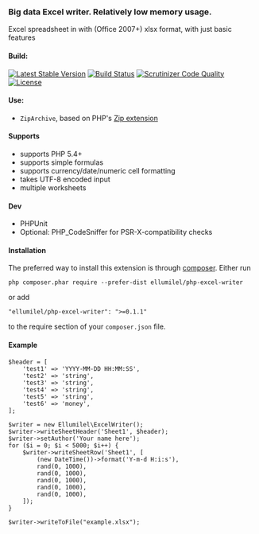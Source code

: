 ### Big data Excel writer. Relatively low memory usage.
Excel spreadsheet in with (Office 2007+) xlsx format, with just basic features

#### Build:
[![Latest Stable Version](https://poser.pugx.org/ellumilel/php-excel-writer/v/stable)](https://packagist.org/packages/ellumilel/php-excel-writer)
[![Build Status](https://travis-ci.org/ellumilel/php-excel-writer.svg?branch=master)](http://travis-ci.org/ellumilel/php-excel-writer)
[![Scrutinizer Code Quality](https://scrutinizer-ci.com/g/ellumilel/php-excel-writer/badges/quality-score.png?b=master)](https://scrutinizer-ci.com/g/ellumilel/php-excel-writer/?branch=master)
[![License](https://poser.pugx.org/ellumilel/php-excel-writer/license)](https://packagist.org/packages/ellumilel/php-excel-writer)
#### Use:
- `ZipArchive`, based on PHP's [Zip extension](http://fr.php.net/manual/en/book.zip.php)

#### Supports
* supports PHP 5.4+
* supports simple formulas
* supports currency/date/numeric cell formatting
* takes UTF-8 encoded input
* multiple worksheets

#### Dev
* PHPUnit
* Optional: PHP_CodeSniffer for PSR-X-compatibility checks

#### Installation
The preferred way to install this extension is through [composer](http://getcomposer.org/download/).
Either run

```
php composer.phar require --prefer-dist ellumilel/php-excel-writer
```

or add

```
"ellumilel/php-excel-writer": ">=0.1.1"
```

to the require section of your `composer.json` file.
#### Example
```
$header = [
    'test1' => 'YYYY-MM-DD HH:MM:SS',
    'test2' => 'string',
    'test3' => 'string',
    'test4' => 'string',
    'test5' => 'string',
    'test6' => 'money',
];

$writer = new Ellumilel\ExcelWriter();
$writer->writeSheetHeader('Sheet1', $header);
$writer->setAuthor('Your name here');
for ($i = 0; $i < 5000; $i++) {
    $writer->writeSheetRow('Sheet1', [
        (new DateTime())->format('Y-m-d H:i:s'),
        rand(0, 1000),
        rand(0, 1000),
        rand(0, 1000),
        rand(0, 1000),
        rand(0, 1000),
    ]);
}

$writer->writeToFile("example.xlsx");
```
